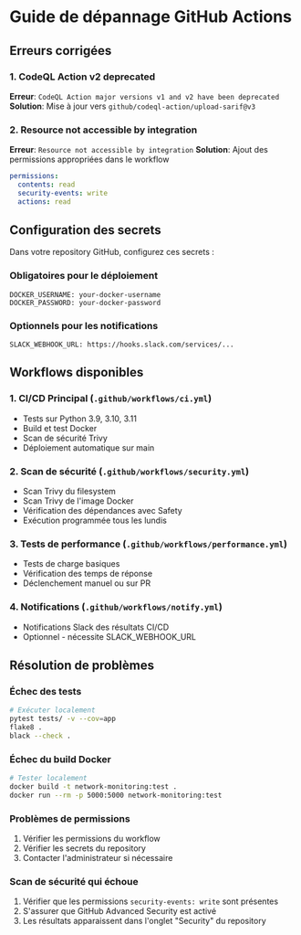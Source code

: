 # Guide de dépannage GitHub Actions

## Erreurs corrigées

### 1. CodeQL Action v2 deprecated
**Erreur**: `CodeQL Action major versions v1 and v2 have been deprecated`
**Solution**: Mise à jour vers `github/codeql-action/upload-sarif@v3`

### 2. Resource not accessible by integration
**Erreur**: `Resource not accessible by integration`
**Solution**: Ajout des permissions appropriées dans le workflow

```yaml
permissions:
  contents: read
  security-events: write
  actions: read
```

## Configuration des secrets

Dans votre repository GitHub, configurez ces secrets :

### Obligatoires pour le déploiement
```
DOCKER_USERNAME: your-docker-username
DOCKER_PASSWORD: your-docker-password
```

### Optionnels pour les notifications
```
SLACK_WEBHOOK_URL: https://hooks.slack.com/services/...
```

## Workflows disponibles

### 1. CI/CD Principal (`.github/workflows/ci.yml`)
- Tests sur Python 3.9, 3.10, 3.11
- Build et test Docker
- Scan de sécurité Trivy
- Déploiement automatique sur main

### 2. Scan de sécurité (`.github/workflows/security.yml`)
- Scan Trivy du filesystem
- Scan Trivy de l'image Docker
- Vérification des dépendances avec Safety
- Exécution programmée tous les lundis

### 3. Tests de performance (`.github/workflows/performance.yml`)
- Tests de charge basiques
- Vérification des temps de réponse
- Déclenchement manuel ou sur PR

### 4. Notifications (`.github/workflows/notify.yml`)
- Notifications Slack des résultats CI/CD
- Optionnel - nécessite SLACK_WEBHOOK_URL

## Résolution de problèmes

### Échec des tests
```bash
# Exécuter localement
pytest tests/ -v --cov=app
flake8 .
black --check .
```

### Échec du build Docker
```bash
# Tester localement
docker build -t network-monitoring:test .
docker run --rm -p 5000:5000 network-monitoring:test
```

### Problèmes de permissions
1. Vérifier les permissions du workflow
2. Vérifier les secrets du repository
3. Contacter l'administrateur si nécessaire

### Scan de sécurité qui échoue
1. Vérifier que les permissions `security-events: write` sont présentes
2. S'assurer que GitHub Advanced Security est activé
3. Les résultats apparaissent dans l'onglet "Security" du repository
```
